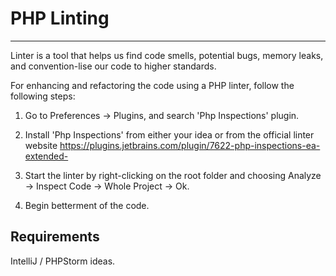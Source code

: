 # PHP Linting

---

Linter is a tool that helps us find code smells, potential bugs, memory leaks, and convention-lise our code to higher standards.

For enhancing and refactoring the code using a PHP linter, follow the following steps:
1. Go to Preferences -> Plugins, and search 'Php Inspections' plugin.


2. Install 'Php Inspections' from either your idea or from the official linter website
   https://plugins.jetbrains.com/plugin/7622-php-inspections-ea-extended-


3. Start the linter by right-clicking on the root folder and choosing Analyze -> Inspect Code -> Whole Project -> Ok.


4. Begin betterment of the code.

## Requirements

IntelliJ / PHPStorm ideas.
